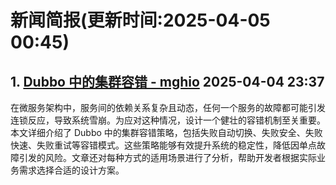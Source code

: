 # 新闻简报(更新时间:2025-04-05 00:45)

## 1. [Dubbo 中的集群容错 - mghio](https://www.cnblogs.com/mghio/p/18809618)   2025-04-04 23:37

在微服务架构中，服务间的依赖关系复杂且动态，任何一个服务的故障都可能引发连锁反应，导致系统雪崩。为应对这种情况，设计一个健壮的容错机制至关重要。本文详细介绍了 Dubbo 中的集群容错策略，包括失败自动切换、失败安全、失败快速、失败重试等容错模式。这些策略能够有效提升系统的稳定性，降低因单点故障引发的风险。文章还对每种方式的适用场景进行了分析，帮助开发者根据实际业务需求选择合适的设计方案。

